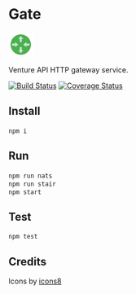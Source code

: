 Gate
====

![icon]

Venture API HTTP gateway service.

[![Build Status](https://travis-ci.org/venture-api/gate.svg?branch=master)](https://travis-ci.org/venture-api/gate)
[![Coverage Status](https://coveralls.io/repos/github/venture-api/gate/badge.svg?branch=master)](https://coveralls.io/github/venture-api/gate?branch=master)


Install
-------

```
npm i

```


Run
---

```
npm run nats
npm run stair
npm start
```


Test
----

```
npm test
```


Credits
-------

Icons by [icons8](https://icons8.com)

[icon]: icons8-router-48.png
